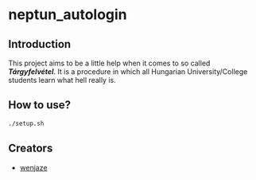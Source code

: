 # neptun_autologin

## Introduction

This project aims to be a little help when it comes
to so called ***Tárgyfelvétel***. It is a procedure in
which all Hungarian University/College students learn what
hell really is.

## How to use?

```bash
./setup.sh
```

## Creators

- [wenjaze](https://github.com/wenjaze)

